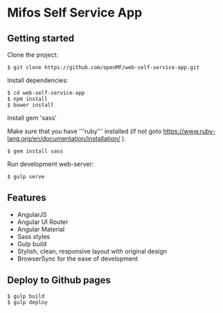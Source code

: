 # Mifos Self Service App

## Getting started

Clone the project:

    $ git clone https://github.com/openMF/web-self-service-app.git

Install dependencies:

    $ cd web-self-service-app
    $ npm install
    $ bower install

Install gem 'sass'

   Make sure that you have '''ruby''' installed (if not goto https://www.ruby-lang.org/en/documentation/installation/ ).

    $ gem install sass

Run development web-server:

    $ gulp serve

## Features

* AngularJS
* Angular UI Router
* Angular Material
* Sass styles
* Gulp build
* Stylish, clean, responsive layout with original design
* BrowserSync for the ease of development

## Deploy to Github pages  

    $ gulp build
    $ gulp deploy
